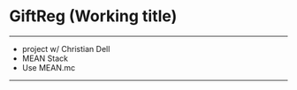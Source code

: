# GiftReg (Working title)

---  

* project w/ Christian Dell  
* MEAN Stack 
* Use MEAN.mc  

---  
